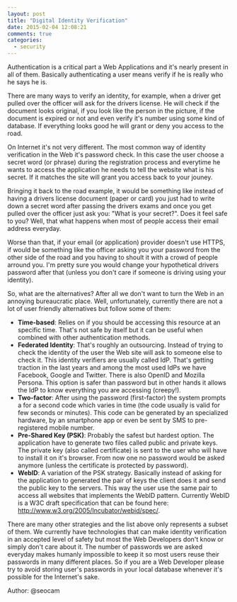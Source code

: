 ```yaml
---
layout: post
title: "Digital Identity Verification"
date: 2015-02-04 12:08:21
comments: true
categories: 
  - security
---
```


Authentication is a critical part a Web Applications and it's nearly present in all of them.
Basically authenticating a user means verify if he is really who he says he is.

There are many ways to verify an identity, for example, when a driver get pulled over the officer
will ask for the drivers license. He will check if the document looks original, if you look like 
the person in the picture, if the document is expired or not and even verify it's number using 
some kind of database. If everything looks good he will grant or deny you access to the road.

On Internet it's not very different. The most common way of identity verification in the Web it's 
password check. In this case the user choose a secret word (or phrase) during the registration
process and everytime he wants to access the application he needs to tell the website what is his
secret. If it matches the site will grant you access back to your jouney.

Bringing it back to the road example, 
it would be something like instead of having a drivers license document (paper or card) you just
had to write down a secret word after passing the drivers exams and once you get pulled over the
officer just ask you: "What is your secret?". Does it feel safe to you? Well, that what happens
when most of people access their email address everyday.

Worse than that, if your email (or application) provider doesn't use HTTPS, if would be something
like the officer asking you your password from the other side of the road and you having to shoult
it with a crowd of people arround you. I'm pretty sure you would change your hypothetical drivers
password after that (unless you don't care if someone is driving using your identity).

So, what are the alternatives? After all we don't want to turn the Web in an annoying bureaucratic
place. Well, unfortunately, currently there are not a lot of user friendly alternatives but follow
some of them:

* **Time-based**: Relies on if you should be accessing this resource at an specific time. That's not safe
by itself but it can be useful when combined with other authentication methods.
* **Federated Identity**: That's roughly an outsourcing. Instead of trying to check the identity of the user
the Web site will ask to someone else to check it. This identity verifiers are usually called IdP. 
That's getting traction in the last years and among the most used IdPs we have Facebook, Google and Twitter.
There is also OpenID and Mozilla Persona. This option is safer than password but in other hands it allows the IdP
to know everything you are accessing (creepy!).
* **Two-factor**: After using the password (first-factor) the system prompts a for a second code which varies
in time (the code usually is valid for few seconds or minutes). This code can be generated by an specialized
hardware, by an smartphone app or even be sent by SMS to pre-registered mobile number.
* **Pre-Shared Key (PSK)**: Probably the safest but hardest option. The application have to generate two files
called public and private keys. The private key (also called certificate) is sent to the user who will have 
to install it on it's browser. From now one no password would be asked anymore (unless the certificate is
protected by password).
* **WebID**: A variation of the PSK strategy. Basically instead of asking for the application to generated the
pair of keys the client does it and send the public key to the servers. This way the user use the same pair to
access all websites that implements the WebID pattern. Currently WebID is a W3C draft specification that can be
found here: <http://www.w3.org/2005/Incubator/webid/spec/>.

There are many other strategies and the list above only represents a subset of them. We currently have technologies
that can make identity verification in an accepted level of safety but most the Web Developers don't know or
simply don't care about it. The number of passwords we are asked everyday makes humanly impossible to keep it
so most users reuse their passwords in many different places. So if you are a Web Developer please try to avoid
storing user's passwords in your local database whenever it's possible for the Internet's sake.

Author: @seocam
